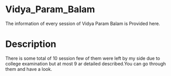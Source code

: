 # Vidya_Param_Balam
The information of every session of Vidya Param Balam is Provided here.


# Description 
There is some total of 10 session few of them were left by my side due to college examination but at most 9 ar detailed described.You can go through them and have a look.
